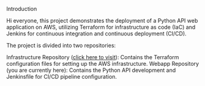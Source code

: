 Introduction

Hi everyone, this project demonstrates the deployment of a Python API web application on AWS, utilizing Terraform for infrastructure as code (IaC) and Jenkins for continuous integration and continuous deployment (CI/CD).

The project is divided into two repositories:

Infrastructure Repository ([click here to visit]([url](https://github.com/PartySlayer/tf-jenkins-rest/))): Contains the Terraform configuration files for setting up the AWS infrastructure.
Webapp Repository (you are currently here): Contains the Python API development and Jenkinsfile for CI/CD pipeline configuration.

